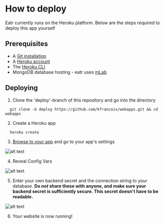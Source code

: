 # How to deploy

Eatr currently runs on the Heroku platform. Below are the steps required to deploy this app yourself

## Prerequisites

* A [Git installation](https://git-scm.com/)
* A [Heroku account](https://signup.heroku.com/)
* The [Heroku CLI](https://devcenter.heroku.com/articles/heroku-cli)
* MongoDB database hosting - eatr uses [mLab](https://mlab.com/)

## Deploying



1. Clone the 'deploy'-branch of this repository and go into the directory

```
  git clone -b deploy https://github.com/kfrancois/webapps.git && cd webapps
```

2. Create a Heroku app
```
  heroku create
```

3. [Browse to your app](https://dashboard.heroku.com/apps) and go to your app's settings

![alt text](https://imgur.com/5sG4Itg.jpg "Settings")

4. Reveal Config Vars



![alt text](https://imgur.com/7jDb8r3.jpg "Reveal config vars")

5. Enter your own backend secret and the connection string to your database.
__Do *not* share these with anyone, and make sure your backend secret is sufficiently secure. This secret doesn't have to be readable.__

![alt text](https://imgur.com/0QsiFlc.jpg "Your backend secret & database url")

6. Your website is now running!
